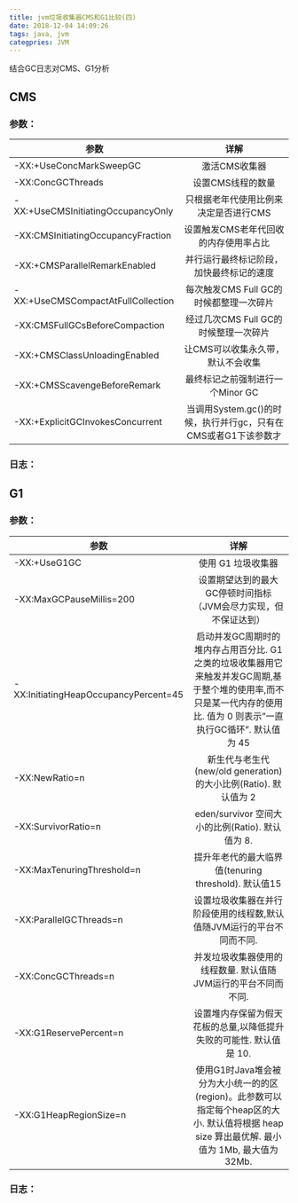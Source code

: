```yaml
---
title: jvm垃圾收集器CMS和G1比较(四)
date: 2018-12-04 14:09:26
tags: java, jvm
categpries: JVM
---
```

结合GC日志对CMS、G1分析

<!-- more -->
## CMS
### 参数：
|参数|详解|
|-|:-:|
| -XX:+UseConcMarkSweepGC 				| 激活CMS收集器|				
| -XX:ConcGCThreads 					| 设置CMS线程的数量|
| -XX:+UseCMSInitiatingOccupancyOnly 	| 只根据老年代使用比例来决定是否进行CMS|
| -XX:CMSInitiatingOccupancyFraction 	| 设置触发CMS老年代回收的内存使用率占比|
| -XX:+CMSParallelRemarkEnabled 		| 并行运行最终标记阶段，加快最终标记的速度|
| -XX:+UseCMSCompactAtFullCollection 	| 每次触发CMS Full GC的时候都整理一次碎片|
| -XX:CMSFullGCsBeforeCompaction 		| 经过几次CMS Full GC的时候整理一次碎片|
| -XX:+CMSClassUnloadingEnabled 		| 让CMS可以收集永久带，默认不会收集|
| -XX:+CMSScavengeBeforeRemark 			| 最终标记之前强制进行一个Minor GC|
| -XX:+ExplicitGCInvokesConcurrent 		| 当调用System.gc()的时候，执行并行gc，只有在CMS或者G1下该参数才|

### 日志：


## G1
### 参数：
|参数|详解|
|-|:-:|
|-XX:+UseG1GC 							| 使用 G1 垃圾收集器	|						
|-XX:MaxGCPauseMillis=200 				| 设置期望达到的最大GC停顿时间指标（JVM会尽力实现，但不保证达到）|
|-XX:InitiatingHeapOccupancyPercent=45 	| 启动并发GC周期时的堆内存占用百分比. G1之类的垃圾收集器用它来触发并发GC周期,基于整个堆的使用率,而不只是某一代内存的使用比. 值为 0 则表示”一直执行GC循环”. 默认值为 45	|
|-XX:NewRatio=n 							| 新生代与老生代(new/old generation)的大小比例(Ratio). 默认值为 2	|
|-XX:SurvivorRatio=n 					| eden/survivor 空间大小的比例(Ratio). 默认值为 8.|
|-XX:MaxTenuringThreshold=n 				| 提升年老代的最大临界值(tenuring threshold). 默认值15	|
|-XX:ParallelGCThreads=n 				| 设置垃圾收集器在并行阶段使用的线程数,默认值随JVM运行的平台不同而不同.|
|-XX:ConcGCThreads=n 					| 并发垃圾收集器使用的线程数量. 默认值随JVM运行的平台不同而不同.|
|-XX:G1ReservePercent=n 					| 设置堆内存保留为假天花板的总量,以降低提升失败的可能性. 默认值是 10.|
|-XX:G1HeapRegionSize=n 					| 使用G1时Java堆会被分为大小统一的的区(region)。此参数可以指定每个heap区的大小. 默认值将根据 heap size 算出最优解. 最小值为 1Mb, 最大值为 32Mb.|

### 日志：